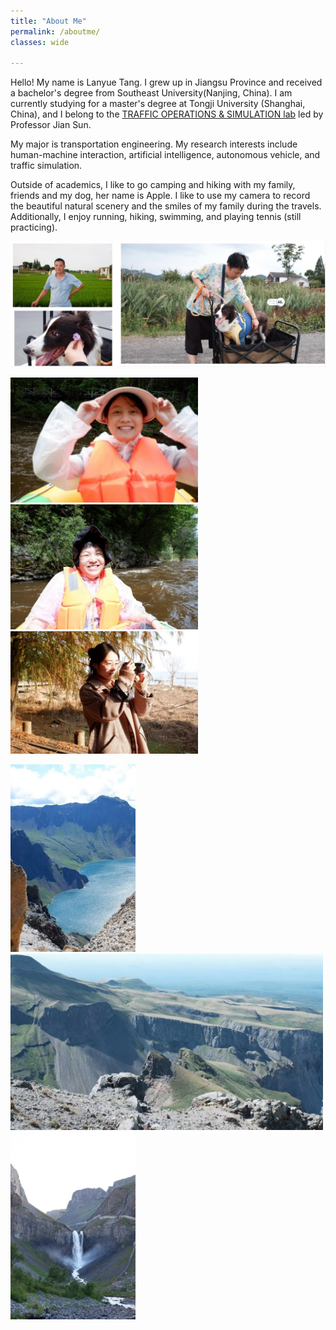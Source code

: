 ```yaml
---
title: "About Me"
permalink: /aboutme/
classes: wide

---
```


Hello! My name is Lanyue Tang. I grew up in Jiangsu Province and received a bachelor's degree from Southeast University(Nanjing, China). I am currently studying for a master's degree at Tongji University (Shanghai, China), and I belong to the  [TRAFFIC OPERATIONS & SIMULATION lab](https://tops.tongji.edu.cn/) led by Professor Jian Sun.

My major is transportation engineering. My research interests include human-machine interaction, artificial intelligence, autonomous vehicle, and traffic simulation.

Outside of academics, I like to go camping and hiking with my family, friends and my dog, her name is Apple. I like to use my camera to record the beautiful natural scenery and the smiles of my family during the travels. Additionally, I enjoy running, hiking, swimming, and playing tennis (still practicing).

<div align="center">
    <img src="/assets/images/selfShow.jpg" alt="Image" width="900">
</div>

<img src="/assets/images/image21.jpg" alt="pic" width="300"/> <img src="/assets/images/image22.jpg" alt="pic2" width="300"/> <img src="/assets/images/image23.jpg" alt="pic2" width="300"/> <br/>

<img src="/assets/images/image24.jpg" alt="pic" width="200"/> <img src="/assets/images/image25.jpg" alt="pic2" width="500"/> <img src="/assets/images/image26.jpg" alt="pic2" width="200"/> <br/>

